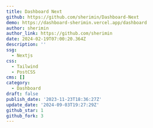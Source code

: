 ```yaml
---
title: Dashboard Next
github: https://github.com/sherimin/Dashboard-Next
demo: https://dashboard-sherimin.vercel.app/dashboard
author: sherimin
author_link: https://github.com/sherimin
date: 2024-02-19T07:00:20.364Z
description: ''
ssg:
  - Nextjs
css:
  - Tailwind
  - PostCSS
cms: []
category:
  - Dashboard
draft: false
publish_date: '2023-11-23T18:36:27Z'
update_date: '2024-09-03T19:27:29Z'
github_star: 1
github_fork: 3
---
```

